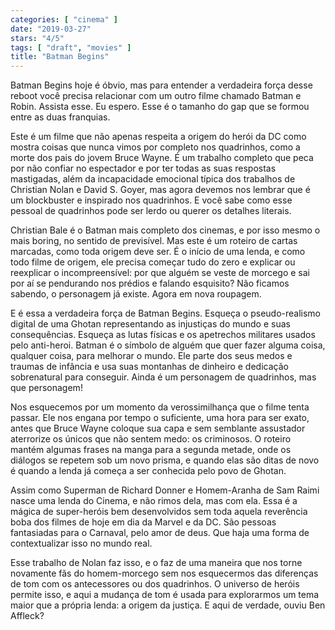 ```yaml
---
categories: [ "cinema" ]
date: "2019-03-27"
stars: "4/5"
tags: [ "draft", "movies" ]
title: "Batman Begins"
---
```

Batman Begins hoje é óbvio, mas para entender a verdadeira força desse reboot você precisa relacionar com um outro filme chamado Batman e Robin. Assista esse. Eu espero. Esse é o tamanho do gap que se formou entre as duas franquias.

Este é um filme que não apenas respeita a origem do herói da DC como mostra coisas que nunca vimos por completo nos quadrinhos, como a morte dos pais do jovem Bruce Wayne. É um trabalho completo que peca por não confiar no espectador e por ter todas as suas respostas mastigadas, além da incapacidade emocional típica dos trabalhos de Christian Nolan e David S. Goyer, mas agora devemos nos lembrar que é um blockbuster e inspirado nos quadrinhos. E você sabe como esse pessoal de quadrinhos pode ser lerdo ou querer os detalhes literais.

Christian Bale é o Batman mais completo dos cinemas, e por isso mesmo o mais boring, no sentido de previsível. Mas este é um roteiro de cartas marcadas, como toda origem deve ser. É o início de uma lenda, e como todo filme de origem, ele precisa começar tudo do zero e explicar ou reexplicar o incompreensível: por que alguém se veste de morcego e sai por aí se pendurando nos prédios e falando esquisito? Não ficamos sabendo, o personagem já existe. Agora em nova roupagem.

E é essa a verdadeira força de Batman Begins. Esqueça o pseudo-realismo digital de uma Ghotan representando as injustiças do mundo e suas consequências. Esqueça as lutas físicas e os apetrechos militares usados pelo anti-heroi. Batman é o símbolo de alguém que quer fazer alguma coisa, qualquer coisa, para melhorar o mundo. Ele parte dos seus medos e traumas de infância e usa suas montanhas de dinheiro e dedicação sobrenatural para conseguir. Ainda é um personagem de quadrinhos, mas que personagem!

Nos esquecemos por um momento da verossimilhança que o filme tenta passar. Ele nos engana por tempo o suficiente, uma hora para ser exato, antes que Bruce Wayne coloque sua capa e sem semblante assustador aterrorize os únicos que não sentem medo: os criminosos. O roteiro mantém algumas frases na manga para a segunda metade, onde os diálogos se repetem sob um novo prisma, e quando elas são ditas de novo é quando a lenda já começa a ser conhecida pelo povo de Ghotan.

Assim como Superman de Richard Donner e Homem-Aranha de Sam Raimi nasce uma lenda do Cinema, e não rimos dela, mas com ela. Essa é a mágica de super-heróis bem desenvolvidos sem toda aquela reverência boba dos filmes de hoje em dia da Marvel e da DC. São pessoas fantasiadas para o Carnaval, pelo amor de deus. Que haja uma forma de contextualizar isso no mundo real.

Esse trabalho de Nolan faz isso, e o faz de uma maneira que nos torne novamente fãs do homem-morcego sem nos esquecermos das diferenças de tom com os antecessores ou dos quadrinhos. O universo de heróis permite isso, e aqui a mudança de tom é usada para explorarmos um tema maior que a própria lenda: a origem da justiça. E aqui de verdade, ouviu Ben Affleck?
